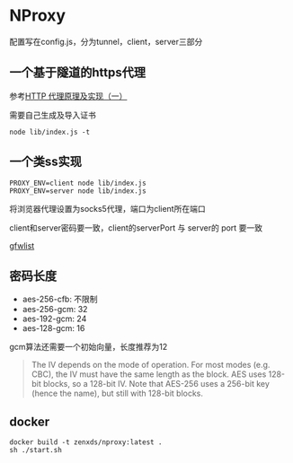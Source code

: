 # NProxy

配置写在config.js，分为tunnel，client，server三部分

## 一个基于隧道的https代理

参考[HTTP 代理原理及实现（一）](https://imququ.com/post/web-proxy.html)

需要自己生成及导入证书

    node lib/index.js -t

## 一个类ss实现

    PROXY_ENV=client node lib/index.js
    PROXY_ENV=server node lib/index.js

将浏览器代理设置为socks5代理，端口为client所在端口

client和server密码要一致，client的serverPort 与 server的 port 要一致

[gfwlist](https://raw.githubusercontent.com/gfwlist/gfwlist/master/gfwlist.txt)

## 密码长度

* aes-256-cfb: 不限制
* aes-256-gcm: 32
* aes-192-gcm: 24
* aes-128-gcm: 16

gcm算法还需要一个初始向量，长度推荐为12

> The IV depends on the mode of operation. For most modes (e.g. CBC), the IV must have the same length as the block. AES uses 128-bit blocks, so a 128-bit IV. Note that AES-256 uses a 256-bit key (hence the name), but still with 128-bit blocks.

## docker

```
docker build -t zenxds/nproxy:latest .
sh ./start.sh
```
